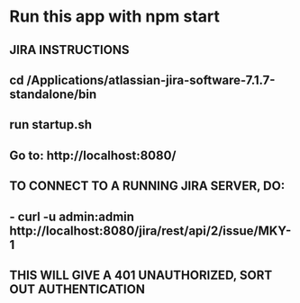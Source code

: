 # Run this app with npm start

## JIRA INSTRUCTIONS
##  cd /Applications/atlassian-jira-software-7.1.7-standalone/bin
##  run startup.sh
## Go to: http://localhost:8080/


## TO CONNECT TO A RUNNING JIRA SERVER, DO:
## - curl -u admin:admin http://localhost:8080/jira/rest/api/2/issue/MKY-1
## THIS WILL GIVE A 401 UNAUTHORIZED, SORT OUT AUTHENTICATION


